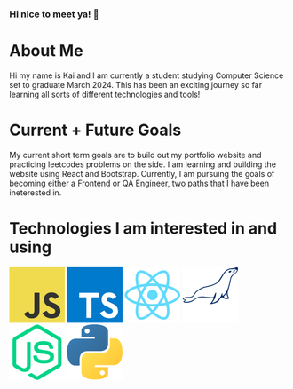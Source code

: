 ### Hi nice to meet ya! 👋

# About Me
Hi my name is Kai and I am currently a student studying Computer Science set to graduate March 2024. This has been an exciting journey so far learning all sorts of different technologies and tools! 

# Current + Future Goals
My current short term goals are to build out my portfolio website and practicing leetcodes problems on the side. I am learning and building the website using React and Bootstrap. Currently, I am pursuing the goals of becoming either a Frontend or QA Engineer, two paths that I have been ineterested in. 

# Technologies I am interested in and using
<img src="JavaScript.svg"> <img src="TypeScript.svg"> <img src="React.svg"> <img src="MariaDB.svg"> <img src="NodeJS.svg"> <img src="Python.svg">
<!--
**kais-codes/kais-codes** is a ✨ _special_ ✨ repository because its `README.md` (this file) appears on your GitHub profile.

Here are some ideas to get you started:

- 🔭 I’m currently working on ...
- 🌱 I’m currently learning ...
- 👯 I’m looking to collaborate on ...
- 🤔 I’m looking for help with ...
- 💬 Ask me about ...
- 📫 How to reach me: ...
- 😄 Pronouns: ...
- ⚡ Fun fact: ...
-->

